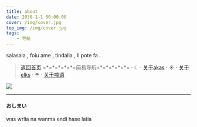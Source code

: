 ```yaml
---
title: about
date: 2030-1-1 00:00:00
cover: /img/cover.jpg
top_img: /img/cover.jpg
tags: 
    - 导航
---
```

<link href="/css/font.css" rel="stylesheet" type="text/css" />
<div class="cnanmun" >
salasala , foiu ame , tindalia , li pote fa . 
</div>

>[返回首页](/)
>=\*=\*=\*=\*=\*=简易导航=\*=\*=\*=\*=\*=
>· ☾ · [关于akas](/akasasuka/)
>· ☀ · [关于elks](/elks/)
>· ☂ · [关于喃语](/nanmun/)

![](/img/厄尔科斯十大景点.jpg '')

---
#### おしまい

<span class="cnanmun">was wrlia na wanma endi hase latia</span>
